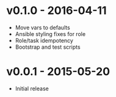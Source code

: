 # v0.1.0 - 2016-04-11

* Move vars to defaults
* Ansible styling fixes for role
* Role/task idempotency
* Bootstrap and test scripts

# v0.0.1 - 2015-05-20

* Initial release
